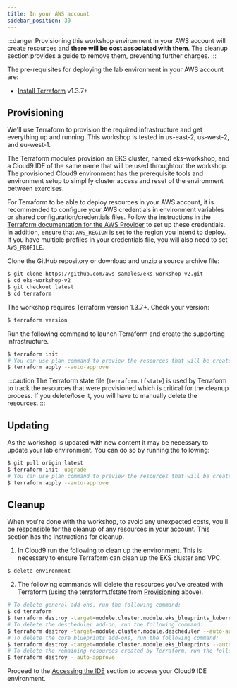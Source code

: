 ```yaml
---
title: In your AWS account
sidebar_position: 30
---
```


:::danger
Provisioning this workshop environment in your AWS account will create resources and **there will be cost associated with them**. The cleanup section provides a guide to remove them, preventing further charges.
:::

The pre-requisites for deploying the lab environment in your AWS account are:
 - [Install Terraform](https://developer.hashicorp.com/terraform/tutorials/aws-get-started/install-cli) v1.3.7+

## Provisioning

We'll use Terraform to provision the required infrastructure and get everything up and running. This workshop is tested in us-east-2, us-west-2, and eu-west-1. 

The Terraform modules provision an EKS cluster, named eks-workshop, and a Cloud9 IDE of the same name that will be used throughtout the workshop. The provisioned Cloud9 environment has the prerequisite tools and environment setup to simplify cluster access and reset of the environment between exercises.  

For Terraform to be able to deploy resources in your AWS account, it is recommended to configure your AWS credentials in environment variables or shared configuration/credentials files. Follow the instructions in the [Terraform documentation for the AWS Provider](https://registry.terraform.io/providers/hashicorp/aws/latest/docs#shared-configuration-and-credentials-files) to set up these credentials. In addition, ensure that `AWS_REGION` is set to the region you intend to deploy. If you have multiple profiles in your credentials file, you will also need to set `AWS_PROFILE`.

Clone the GitHub repository or download and unzip a source archive file:

```bash test=false
$ git clone https://github.com/aws-samples/eks-workshop-v2.git
$ cd eks-workshop-v2
$ git checkout latest
$ cd terraform
```

The workshop requires Terraform version 1.3.7+. Check your version:

```bash test=false
$ terraform version
```

Run the following command to launch Terraform and create the supporting infrastructure.

```bash test=false
$ terraform init
# You can use plan command to preview the resources that will be create if you want
$ terraform apply --auto-approve 
```

:::caution
The Terraform state file (`terraform.tfstate`) is used by Terraform to track the resources that were provisioned which is critical for the cleanup process. If you delete/lose it, you will have to manually delete the resources.
:::

## Updating

As the workshop is updated with new content it may be necessary to update your lab environment. You can do so by running the following:

```bash test=false
$ git pull origin latest
$ terraform init -upgrade
# You can use plan command to preview the resources that will be create if you want
$ terraform apply --auto-approve 
```

## Cleanup

When you're done with the workshop, to avoid any unexpected costs, you'll be responsible for the cleanup of any resources in your account. This section has the instructions for cleanup.

1. In Cloud9 run the following to clean up the environment. This is necessary to ensure Terraform can clean up the EKS cluster and VPC.

```bash test=false
$ delete-environment
```

2. The following commands will delete the resources you've created with Terraform (using the terraform.tfstate from [Provisioning](#provisioning) above).

```bash test=false
# To delete general add-ons, run the following command:
$ cd terraform
$ terraform destroy -target=module.cluster.module.eks_blueprints_kubernetes_addons --auto-approve
# To delete the descheduler add-on, run the following command:
$ terraform destroy -target=module.cluster.module.descheduler --auto-approve
# To delete the core blueprints add-ons, run the following command:
$ terraform destroy -target=module.cluster.module.eks_blueprints --auto-approve
# To delete the remaining resources created by Terraform, run the following command:
$ terraform destroy --auto-approve
```

Proceed to the [Accessing the IDE](../ide) section to access your Cloud9 IDE environment.
